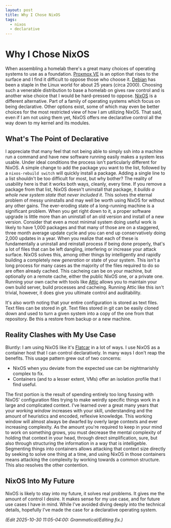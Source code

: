 ```yaml
---
layout: post
title: Why I Chose NixOS
tags:
  - nixos
  - declarative
---
```


# Why I Chose NixOS

When assembling a homelab there's a great many choices of operating systems to use as a foundation. [Proxmox VE](https://www.proxmox.com/en/proxmox-ve) is an option that rises to the surface and I find it difficult to oppose those who choose it.  [Debian](https://www.debian.org/) has been a staple in the Linux world for about 25 years (circa 2000).  Choosing such a venerable distribution to base a homelab on gives raw control and is another wise choice that I would be hard-pressed to oppose.  [NixOS](https://nixos.org/) is a different alternative.  Part of a family of operating systems which focus on being declarative.  Other options exist, some of which may even be better choices for the most restricted view of how I am utilizing NixOS.  That said, even if I am not using them yet, NixOS offers me declarative control all the way down to my kernel and its modules.

## What's The Point of Declarative

I appreciate that many feel that not being able to simply ssh into a machine run a command and have new software running easily makes a system less usable.  Under ideal conditions the process isn't particularly different for NixOS.  A simple change to add the package you want to the list, followed by a ``nixos-rebuild switch`` will quickly install a package.  Adding a single line to a list shouldn't be too difficult for most, but why bother?  The reality of usability here is that it works both ways, cleanly, every time.  If you remove a package from that list, NixOS doesn't uninstall that package, it _builds a whole new system state that never included it_.  This solves the eternal problem of messy uninstalls and may well be worth using NixOS for without any other gains.  The ever-eroding state of a long-running machine is a significant problem. When you get right down to it, a proper software upgrade is little more than an uninstall of an old version and install of a new version.  Consider that even a most minimal system doing useful work is likely to have 1,000 packages and that many of those are on a staggered, three month average update cycle and you can end up conservatively doing 2,000 updates in a year.  When you realize that each of these is fundamentally a uninstall and reinstall process if being done properly, that's a lot of files that can be left dangling, interfering or increase your attack surface.  NixOS solves this, among other things by intelligently and rapidly building a completely new _generation_ or state of your system.  This isn't a long process for many cases as the majority of the files required to do so are often already cached. This cacheing can be on your machine, but optionally on a remote cache, either the public NixOS one, or a private one. Running your own cache with tools like [Attic](https://attic.sh/) allows you to maintain your own build server, build processes and cacheing. Running Attic like this isn't trivial, however, it does give you ultimate control and auditability.

It's also worth noting that your entire configuration is stored as text files.  Text files can be stored in git.  Text files stored in git can be easily cloned down and used to turn a given system into a copy of the one from that repository.  Be this a restore from backup or a new machine.

## Reality Clashes with My Use Case

Bluntly: I am using NixOS like it's [Flatcar](https://www.flatcar-linux.org/) in a lot of ways. I use NixOS as a container host that I can control declaratively.  In many ways I don't reap the benefits.  This usage pattern grew out of two concerns:
* NixOS when you deviate from the expected use can be nightmarishly complex to fix.
* Containers (and to a lesser extent, VMs) offer an isolation profile that I find useful.

The first portion is the result of spending entirely too long fussing with NixOS' configuration files trying to make weirdly specific things work in a large and complicated context.  I've learned over a great many years that your _working window_ increases with your skill, understanding and the amount of heuristics and encoded, reflexive knowledge.  This working window will almost always be dwarfed by overly large contexts and ever increasing complexity.  As the amount you're required to keep in your mind to work on something grows, you must decrease the mental complexity of holding that context in your head, through direct simplification, sure, but also through structuring the information in a way that is intelligeble.  Segmenting things into containers allows attacking that context size directly by seeking to solve one thing at a time, and using NixOS in those containers means attacking the complexity by working towards a common structure.  This also resolves the other contention.

## NixOS Into My Future

NixOS is likely to stay into my future, it solves real problems.  It gives me the amount of control I desire.  It makes sense for my use case, and for future use cases I have in mind.  While I've avoided diving deeply into the technical details, hopefully I've made the case for a declarative operating system.

_(Edit 2025-10-30 11:05-04:00: Grammatical/Editing fix.)_
